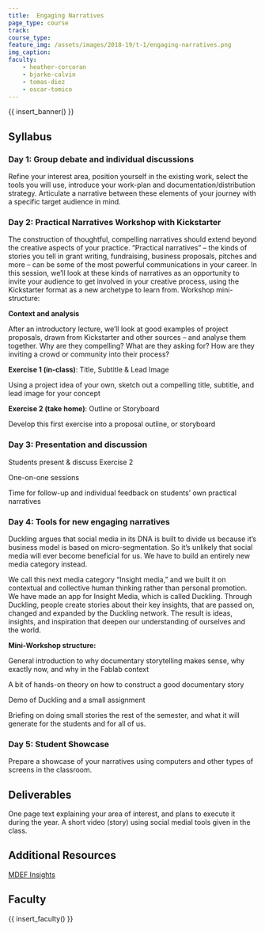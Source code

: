 ```yaml
---
title:  Engaging Narratives
page_type: course
track: 
course_type:
feature_img: /assets/images/2018-19/t-1/engaging-narratives.png
img_caption: 
faculty: 
    - heather-corcoran
    - bjarke-calvin
    - tomas-diez
    - oscar-tomico
---
```


{{ insert_banner() }}

## Syllabus 

### Day 1: Group debate and individual discussions

Refine your interest area, position yourself in the existing work, select the tools you will use, introduce your work-plan and documentation/distribution strategy. Articulate a narrative between these elements of your journey with a specific target audience in mind.

### Day 2: Practical Narratives Workshop with Kickstarter

The construction of thoughtful, compelling narratives should extend beyond the creative aspects of your practice. “Practical narratives” – the kinds of stories you tell in grant writing, fundraising, business proposals, pitches and more – can be some of the most powerful communications in your career. In this session, we’ll look at these kinds of narratives as an opportunity to invite your audience to get involved in your creative process, using the Kickstarter format as a new archetype to learn from. Workshop mini-structure:

**Context and analysis**

After an introductory lecture, we’ll look at good examples of project proposals, drawn from Kickstarter and other sources – and analyse them together. Why are they compelling? What are they asking for? How are they inviting a crowd or community into their process?

**Exercise 1 (in-class)**: Title, Subtitle & Lead Image

Using a project idea of your own, sketch out a compelling title, subtitle, and lead image for your concept

**Exercise 2 (take home)**: Outline or Storyboard

Develop this first exercise into a proposal outline, or storyboard

### Day 3: Presentation and discussion

Students present & discuss Exercise 2

One-on-one sessions

Time for follow-up and individual feedback on students’ own practical narratives

### Day 4: Tools for new engaging narratives

Duckling argues that social media in its DNA is built to divide us because it’s business model is based on micro-segmentation. So it’s unlikely that social media will ever become beneficial for us. We have to build an entirely new media category instead.

We call this next media category “Insight media,” and we built it on contextual and collective human thinking rather than personal promotion. We have made an app for Insight Media, which is called Duckling. Through Duckling, people create stories about their key insights, that are passed on, changed and expanded by the Duckling network. The result is ideas, insights, and inspiration that deepen our understanding of ourselves and the world.

**Mini-Workshop structure:**

General introduction to why documentary storytelling makes sense, why exactly now, and why in the Fablab context

A bit of hands-on theory on how to construct a good documentary story

Demo of Duckling and a small assignment

Briefing on doing small stories the rest of the semester, and what it will generate for the students and for all of us.

### Day 5: Student Showcase

Prepare a showcase of your narratives using computers and other types of screens in the classroom.

## Deliverables

One page text explaining your area of interest, and plans to execute it during the year. A short video (story) using social medial tools given in the class.

## Additional Resources

[MDEF Insights](http://duckling.me/interest/emergentfutures)

## Faculty

{{ insert_faculty() }}